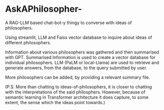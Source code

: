 # AskAPhilosopher-
A RAG-LLM based chat-bot-y thingy to converse with ideas of philosophers.

Using streamlit, LLM and Faiss vector database to inquire about ideas of different philosophers.

Information about various philosophers was gathered and then summarised with GPT. Summarised Information is used to create a vector database for individual philosophers. LLM (PaLM or local-Llama) are used to retrieve and generate answers, from the database, to the query submitted by user.

More philosophers can be added, by providing a relevant summary file.

(P.S. More than chatting to ideas-of-philosophers, it is closer to chatting with the interpretations of the said philosphers. However, because of semantic learning in Transformer architecture it does capture, to some extent, the sense which the ideas point towards.)
